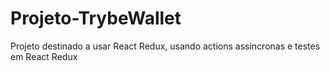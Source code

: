 # Projeto-TrybeWallet
Projeto destinado a usar React Redux, usando actions assincronas e testes em React Redux

